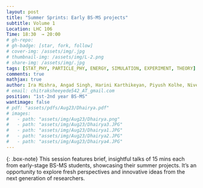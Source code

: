 ```yaml
---
layout: post
title: "Summer Sprints: Early BS-MS projects"
subtitle: Volume 1
Location: LHC 106
Time: 18:30  → 20:00
# gh-repo:
# gh-badge: [star, fork, follow]
# cover-img: /assets/img/.jpg
# thumbnail-img: /assets/img/L-2.png
# share-img: /assets/img/.jpg
tags: [STAT_PHY, PARTICLE_PHY, ENERGY, SIMULATION, EXPERIMENT, THEORY]
comments: true
mathjax: true
author: Ira Mishra, Angad Singh, Harini Karthikeyan, Piyush Kolhe, Niveditha Warrier
# email: chitraksheeyede542_AT_gmail.com
position: "1st-2nd year BS-MS"
wantimage: false
# pdf: "assets/pdfs/Aug23/Dhairya.pdf"
# images:
#   - path: "assets/img/Aug23/Dhairya.png"
#   - path: "assets/img/Aug23/Dhairya3.JPG"
#   - path: "assets/img/Aug23/Dhairya1.JPG"
#   - path: "assets/img/Aug23/Dhairya2.JPG"
#   - path: "assets/img/Aug23/Dhairya4.JPG"
---
```

{: .box-note}
This session features brief, insightful talks of 15 mins each from early-stage BS-MS students, showcasing their summer projects. It’s an opportunity to explore fresh perspectives and innovative ideas from the next generation of researchers.